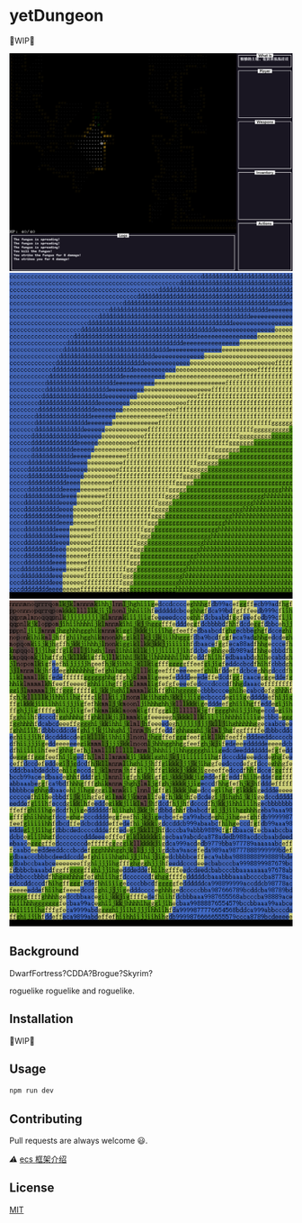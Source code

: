 # yetDungeon

🚧WIP🚧

![screenshot1](/doc/screenshot_0929.png)
![screenshot2](/doc/world_map2.png)
![screenshot2](/doc/world_map3.png)

## Background
DwarfFortress?CDDA?Brogue?Skyrim?

roguelike roguelike and roguelike.

## Installation

🚧WIP🚧

## Usage

```bash
npm run dev
```

## Contributing

Pull requests are always welcome 😃.

*⚠* [ecs 框架介绍](./ecs.md)

## License

[MIT](https://choosealicense.com/licenses/mit/)
